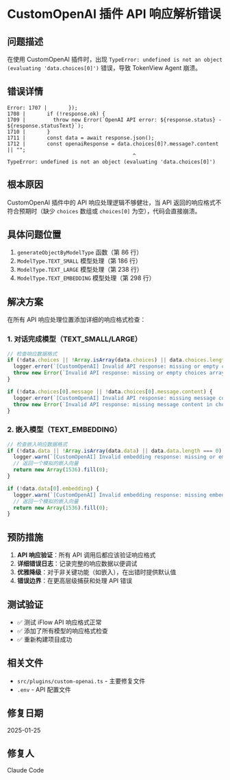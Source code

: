 # CustomOpenAI 插件 API 响应解析错误

## 问题描述

在使用 CustomOpenAI 插件时，出现 `TypeError: undefined is not an object (evaluating 'data.choices[0]')` 错误，导致 TokenView Agent 崩溃。

## 错误详情

```
Error: 1707 |       });
1708 |       if (!response.ok) {
1709 |         throw new Error(`OpenAI API error: ${response.status} - ${response.statusText}`);
1710 |       }
1711 |       const data = await response.json();
1712 |       const openaiResponse = data.choices[0]?.message?.content || "";
                                         ^
TypeError: undefined is not an object (evaluating 'data.choices[0]')
```

## 根本原因

CustomOpenAI 插件中的 API 响应处理逻辑不够健壮，当 API 返回的响应格式不符合预期时（缺少 `choices` 数组或 `choices[0]` 为空），代码会直接崩溃。

## 具体问题位置

1. `generateObjectByModelType` 函数（第 86 行）
2. `ModelType.TEXT_SMALL` 模型处理（第 186 行）
3. `ModelType.TEXT_LARGE` 模型处理（第 238 行）
4. `ModelType.TEXT_EMBEDDING` 模型处理（第 298 行）

## 解决方案

在所有 API 响应处理位置添加详细的响应格式检查：

### 1. 对话完成模型（TEXT_SMALL/LARGE）
```typescript
// 检查响应数据格式
if (!data.choices || !Array.isArray(data.choices) || data.choices.length === 0) {
  logger.error(`[CustomOpenAI] Invalid API response: missing or empty choices array. Response: ${JSON.stringify(data)}`);
  throw new Error(`Invalid API response: missing or empty choices array. Response: ${JSON.stringify(data)}`);
}

if (!data.choices[0].message || !data.choices[0].message.content) {
  logger.error(`[CustomOpenAI] Invalid API response: missing message content in choice[0]. Response: ${JSON.stringify(data)}`);
  throw new Error(`Invalid API response: missing message content in choice[0]. Response: ${JSON.stringify(data)}`);
}
```

### 2. 嵌入模型（TEXT_EMBEDDING）
```typescript
// 检查嵌入响应数据格式
if (!data.data || !Array.isArray(data.data) || data.data.length === 0) {
  logger.warn(`[CustomOpenAI] Invalid embedding response: missing or empty data array. Response: ${JSON.stringify(data)}`);
  // 返回一个模拟的嵌入向量
  return new Array(1536).fill(0);
}

if (!data.data[0].embedding) {
  logger.warn(`[CustomOpenAI] Invalid embedding response: missing embedding in data[0]. Response: ${JSON.stringify(data)}`);
  // 返回一个模拟的嵌入向量
  return new Array(1536).fill(0);
}
```

## 预防措施

1. **API 响应验证**：所有 API 调用后都应该验证响应格式
2. **详细错误日志**：记录完整的响应数据以便调试
3. **优雅降级**：对于非关键功能（如嵌入），在出错时提供默认值
4. **错误边界**：在更高层级捕获和处理 API 错误

## 测试验证

- ✅ 测试 iFlow API 响应格式正常
- ✅ 添加了所有模型的响应格式检查
- ✅ 重新构建项目成功

## 相关文件

- `src/plugins/custom-openai.ts` - 主要修复文件
- `.env` - API 配置文件

## 修复日期

2025-01-25

## 修复人

Claude Code
